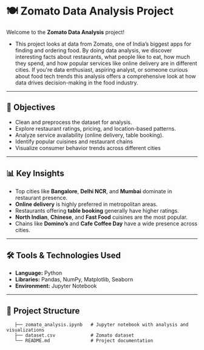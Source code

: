 # 🍽️ Zomato Data Analysis Project

Welcome to the **Zomato Data Analysis** project!

- This project looks at data from Zomato, one of India’s biggest apps for finding and ordering food. By doing data 
  analysis, we discover interesting facts about restaurants, what people like to eat, how much they spend, and how 
  popular services like online delivery are in different cities. If you're  data enthusiast, aspiring analyst, or 
  someone curious about food tech trends this analysis offers a comprehensive look at how data drives decision-making 
  in the food industry.
---

## 📌 Objectives

- Clean and preprocess the dataset for analysis.
- Explore restaurant ratings, pricing, and location-based patterns.
- Analyze service availability (online delivery, table booking).
- Identify popular cuisines and restaurant chains
- Visualize consumer behavior trends across different cities

---

## 📊 Key Insights

- Top cities like **Bangalore**, **Delhi NCR**, and **Mumbai** dominate in restaurant presence.
- **Online delivery** is highly preferred in metropolitan areas.
- Restaurants offering **table booking** generally have higher ratings.
- **North Indian**, **Chinese**, and **Fast Food** cuisines are the most popular.
- Chains like **Domino’s** and **Cafe Coffee Day** have a wide presence across cities.

---

## 🛠️ Tools & Technologies Used

- **Language:** Python
- **Libraries:** Pandas, NumPy, Matplotlib, Seaborn
- **Environment:** Jupyter Notebook

---

## 📁 Project Structure
```
   ├── zomato_analysis.ipynb   # Jupyter notebook with analysis and visualizations
   ├── dataset.csv             # Zomato dataset
   └── README.md               # Project documentation
```
